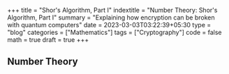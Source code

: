 +++
title = "Shor's Algorithm, Part I"
indextitle = "Number Theory: Shor's Algorithm, Part I"
summary = "Explaining how encryption can be broken with quantum computers"
date = 2023-03-03T03:22:39+05:30
type = "blog"
categories = ["Mathematics"]
tags = ["Cryptography"]
code = false
math = true
draft = true
+++

## Number Theory
